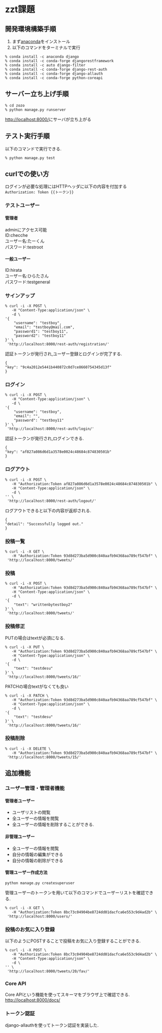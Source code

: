 # zzt課題

## 開発環境構築手順  
1. まず[anaconda](https://www.anaconda.com/)をインストール  
2. 以下のコマンドをターミナルで実行
```
% conda install -c anaconda django  
% conda install -c conda-forge djangorestframework  
% conda install -c auto django-filter
% conda install -c conda-forge django-rest-auth  
% conda install -c conda-forge django-allauth  
% conda install -c conda-forge python-coreapi 
```

## サーバー立ち上げ手順
```
% cd zozo
% python manage.py runserver
```
[http://localhost:8000/](http://localhost:8000/)にサーバが立ち上がる 
## テスト実行手順
以下のコマンドで実行できる.
```
% python manage.py test
```

## curlでの使い方  
ログインが必要な処理にはHTTPヘッダに以下の内容を付加する    
`Authorization: Token {{トークン}}`
### テストユーザー
#### 管理者
adminにアクセス可能  
ID:checche  
ユーザー名:たーくん  
パスワード:testroot
#### 一般ユーザー
ID:hirata  
ユーザー名:ひらたさん  
パスワード:testgeneral

### サインアップ
```
% curl -i -X POST \
   -H "Content-Type:application/json" \
   -d \
'{
    "username": "testboy",
    "email": "testboy@mail.com",
    "password1": "testboy11",
    "password2": "testboy11"
}' \
 'http://localhost:8000/rest-auth/registration/'
```
認証トークンが発行され,ユーザー登録とログインが完了する.
```
{
"key": "9c4a2012e5441b440872c0d7ce8660754345d13f"
}
```

### ログイン
```
% curl -i -X POST \
   -H "Content-Type:application/json" \
   -d \
'{
    "username": "testboy",
    "email": "",
    "password": "testboy11"
}' \
 'http://localhost:8000/rest-auth/login/'
```
認証トークンが発行され,ログインできる.
```
{
"key": "af827a086d6d1a3578e0024c48684c874830501b"
}
```

### ログアウト
```
% curl -i -X POST \
   -H "Authorization:Token af827a086d6d1a3578e0024c48684c874830501b" \
   -H "Content-Type:application/json" \
   -d \
'' \
 'http://localhost:8000/rest-auth/logout/'
```
ログアウトできると以下の内容が返却される.
```
{
"detail": "Successfully logged out."
}
```

### 投稿一覧
```
% curl -i -X GET \
   -H "Authorization:Token 93d8d273ba5d900c840aafb94368aa789cf547bf" \
 'http://localhost:8000/tweets/'
```

### 投稿
```
% curl -i -X POST \
   -H "Authorization:Token 93d8d273ba5d900c840aafb94368aa789cf547bf" \
   -H "Content-Type:application/json" \
   -d \
'{
    "text": "writtenbytestboy2"
}' \
 'http://localhost:8000/tweets/'
```
### 投稿修正
PUTの場合はtextが必須になる.
```
% curl -i -X PUT \
   -H "Authorization:Token 93d8d273ba5d900c840aafb94368aa789cf547bf" \
   -H "Content-Type:application/json" \
   -d \
'{
    "text": "testdesu"
}' \
 'http://localhost:8000/tweets/16/'
```
PATCHの場合textがなくても良い
```
% curl -i -X PATCH \
   -H "Authorization:Token 93d8d273ba5d900c840aafb94368aa789cf547bf" \
   -H "Content-Type:application/json" \
   -d \
'{
    "text": "testdesu"
}' \
 'http://localhost:8000/tweets/16/'
```

### 投稿削除
```
% curl -i -X DELETE \
   -H "Authorization:Token 93d8d273ba5d900c840aafb94368aa789cf547bf" \
 'http://localhost:8000/tweets/15/'
```
## 追加機能
### ユーザー管理・管理者機能 
#### 管理者ユーザー
* ユーザリストの閲覧
* 全ユーザーの情報を閲覧
* 全ユーザーの情報を削除することができる.
#### 非管理ユーザー
* 全ユーザーの情報を閲覧
* 自分の情報の編集ができる  
* 自分の情報の削除ができる 

#### 管理ユーザー作成方法
```
python manage.py createsuperuser
```
管理ユーザーのトークンを用いて以下のコマンドでユーザーリストを確認できる.
```
% curl -i -X GET \
   -H "Authorization:Token 8bc73c04904be8724dd01dacfca6e553c9d4ad2b" \
 'http://localhost:8000/users/'
```

### 投稿のお気に入り登録
以下のようにPOSTすることで投稿をお気に入り登録することができる.
```
% curl -i -X POST \
   -H "Authorization:Token 8bc73c04904be8724dd01dacfca6e553c9d4ad2b" \
   -H "Content-Type:application/json" \
   -d \
'' \
 'http://localhost:8000/tweets/20/fav/'
```
### Core API  
Core APIという機能を使ってスキーマをブラウザ上で確認できる.  
[http://localhost:8000/docs/](http://localhost:8000/docs/)

### トークン認証
django-allauthを使ってトークン認証を実装した.